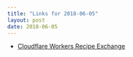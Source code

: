 ```yaml
---
title: "Links for 2018-06-05"
layout: post
date: 2018-06-05
---
```


* [Cloudflare Workers Recipe Exchange](https://blog.cloudflare.com/cloudflare-workers-recipe-exchange/)
